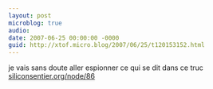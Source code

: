 ```yaml
---
layout: post
microblog: true
audio: 
date: 2007-06-25 00:00:00 -0000
guid: http://xtof.micro.blog/2007/06/25/t120153152.html
---
```

je vais sans doute aller espionner ce qui se dit dans ce truc [siliconsentier.org/node/86](http://siliconsentier.org/node/86)
